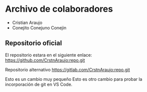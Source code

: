 # Archivo de colaboradores

- Cristian Araujo
- Conejito Conejuno Conejin

## Repositorio oficial

El repositorio estara en el siguiente enlace:
<https://github.com/CrstnAraujo:repo.git>

Repositorio alternativo
<https://gitlab.com/CrstnAraujo:repo.git>

Esto es un cambio muy pequeño
Esto es otro cambio para probar la incorporación de git en VS Code.